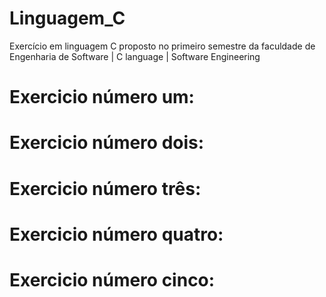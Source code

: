 # Linguagem_C
Exercício em linguagem C proposto no primeiro semestre da faculdade de Engenharia de Software | C language | Software Engineering

# Exercicio número um:

# Exercicio número dois:

# Exercicio número três:

# Exercicio número quatro:

# Exercicio número cinco:
